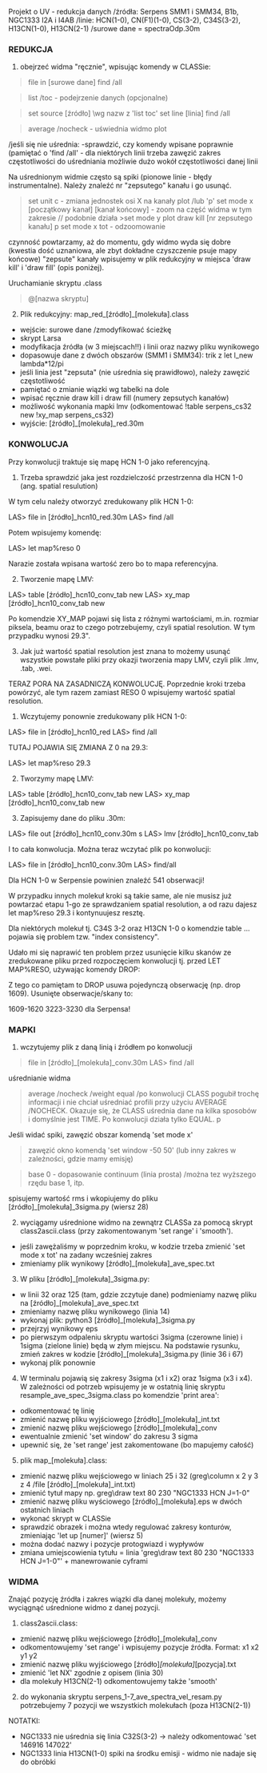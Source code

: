 Projekt o UV - redukcja danych
/źródła: Serpens SMM1 i SMM34, B1b, NGC1333 I2A i I4AB
/linie: HCN(1-0), CN(F1)(1-0), CS(3-2), C34S(3-2), H13CN(1-0), H13CN(2-1)
/surowe dane = spectraOdp.30m


### REDUKCJA ###

1) obejrzeć widma "ręcznie", wpisując komendy w CLASSie:
>file in [surowe dane]
>find /all

>list /toc  - podejrzenie danych (opcjonalne)

>set source [źródło]   \\wg nazw z 'list toc'
>set line [linia]
>find /all

>average /nocheck    - uświednia widmo
>plot

/jeśli się nie uśrednia: -sprawdzić, czy komendy wpisane poprawnie (pamiętać o 'find /all'   - dla niektórych linii trzeba zawęzić zakres częstotliwości do uśredniania możliwie dużo wokół częstotliwości danej linii

Na uśrednionym widmie często są spiki (pionowe linie - błędy instrumentalne). Należy znaleźć nr "zepsutego" kanału i go usunąć.
>set unit c - zmiana jednostek osi X na kanały
>plot  /lub 'p'
>set mode x [początkowy kanał] [kanał końcowy] - zoom na część widma w tym zakresie  // podobnie działa >set mode y 
>plot
>draw kill [nr zepsutego kanału]
>p
>set mode x tot - odzoomowanie
 
czynność powtarzamy, aż do momentu, gdy widmo wyda się dobre (kwestia dość uznaniowa, ale zbyt dokładne czyszczenie psuje mapy końcowe)
"zepsute" kanały wpisujemy w plik redukcyjny w miejsca 'draw kill' i 'draw fill' (opis poniżej).

Uruchamianie skryptu .class
>@[nazwa skryptu]


2) Plik redukcyjny:
map_red_[źródło]_[molekuła].class
- wejście: surowe dane /zmodyfikować ścieżkę
- skrypt Larsa
- modyfikacja źródła (w 3 miejscach!!) i linii oraz nazwy pliku wynikowego
- dopasowuje dane z dwóch obszarów (SMM1 i SMM34): trik z let l_new lambda*12/pi
- jeśli linia jest "zepsuta" (nie uśrednia się prawidłowo), należy zawęzić częstotliwość
- pamiętać o zmianie wiązki wg tabelki na dole
- wpisać ręcznie draw kill i draw fill (numery zepsutych kanałów)
- możliwość wykonania mapki lmv (odkomentować !table serpens_cs32 new !xy_map serpens_cs32)
- wyjście: [źródło]_[molekuła]_red.30m



### KONWOLUCJA ###
Przy konwolucji traktuje się mapę HCN 1-0 jako referencyjną.

1) Trzeba sprawdzić jaka jest rozdzielczość przestrzenna dla HCN 1-0
(ang. spatial resulution)

W tym celu należy otworzyć zredukowany plik HCN 1-0:

LAS> file in [źródło]_hcn10_red.30m
LAS> find /all

Potem wpisujemy komendę:

LAS> let map%reso 0

Narazie została wpisana wartość zero bo to mapa referencyjna.

2) Tworzenie mapę LMV:

LAS> table [źródło]_hcn10_conv_tab new
LAS> xy_map [źródło]_hcn10_conv_tab new

Po komendzie XY_MAP pojawi się lista z różnymi wartościami, m.in.
rozmiar piksela, beamu oraz
to czego potrzebujemy, czyli spatial resolution. W tym przypadku wynosi
29.3".

3) Jak już wartość spatial resolution jest znana to możemy usunąć
wszystkie powstałe
pliki przy okazji tworzenia mapy LMV, czyli plik .lmv, .tab, .wei.


TERAZ PORA NA ZASADNICZĄ KONWOLUCJĘ. Poprzednie kroki trzeba powórzyć,
ale tym razem
zamiast RESO 0 wpisujemy wartość spatial resolution.

1) Wczytujemy ponownie zredukowany plik HCN 1-0:

LAS> file in [źródło]_hcn10_red
LAS> find /all

TUTAJ POJAWIA SIĘ ZMIANA Z 0 na 29.3:

LAS> let map%reso 29.3

2) Tworzymy mapę LMV:

LAS> table [źródło]_hcn10_conv_tab new
LAS> xy_map [źródło]_hcn10_conv_tab new

3) Zapisujemy dane do pliku .30m:

LAS> file out [źródło]_hcn10_conv.30m s
LAS> lmv [źródło]_hcn10_conv_tab


I to cała konwolucja. Można teraz wczytać plik po konwolucji:

LAS> file in [źródło]_hcn10_conv.30m
LAS> find/all

Dla HCN 1-0 w Serpensie powinien znaleźć 541 obserwacji!

W przypadku innych molekuł kroki są takie same, ale nie musisz już
powtarzać etapu 1-go
ze sprawdzaniem spatial resolution, a od razu dajesz let map%reso 29.3 i
kontynuujesz resztę.

Dla niektórych molekuł tj. C34S 3-2 oraz H13CN 1-0 o komendzie table ...
pojawia się problem
tzw. "index consistency".

Udało mi się naprawić ten problem przez usunięcie kilku skanów ze
zredukowane pliku
przed rozpoczęciem konwolucji tj. przed LET MAP%RESO, używając komendy DROP:

Z tego co pamiętam to DROP usuwa pojedynczą obserwację (np. drop 1609).
Usunięte obserwacje/skany to:

1609-1620
3223-3230
dla Serpensa!


### MAPKI ###


1) wczytujemy plik z daną linią i źródłem po konwolucji 
>file in [źródło]_[molekuła]_conv.30m
LAS> find /all

uśrednianie widma
>average /nocheck /weight equal
/po konwolucji CLASS pogubił trochę informacji i nie chciał uśredniać profili przy użyciu AVERAGE /NOCHECK. Okazuje się, że CLASS uśrednia dane na kilka sposobów i domyślnie jest TIME. Po konwolucji działa tylko EQUAL.
>p

Jeśli widać spiki, zawęzić obszar komendą 'set mode x'
> zawęzić okno komendą 'set window -50 50' (lub inny zakres w zależności, gdzie mamy emisję)

>base 0 - dopasowanie continuum (linia prosta) /można tez wyższego rzędu base 1, itp.

spisujemy wartość rms i wkopiujemy do pliku [źródło]_[molekuła]_3sigma.py (wiersz 28)

2) wyciągamy uśrednione widmo na zewnątrz CLASSa za pomocą skrypt class2ascii.class (przy zakomentowanym 'set range' i 'smooth').
- jeśli zawężaliśmy w poprzednim kroku, w kodzie trzeba zmienić 'set mode x tot' na zadany wcześniej zakres
- zmieniamy plik wynikowy [źródło]_[molekuła]_ave_spec.txt

3) W pliku [źródło]_[molekuła]_3sigma.py:
- w linii 32 oraz 125 (tam, gdzie zczytuje dane) podmieniamy nazwę pliku na [źródło]_[molekuła]_ave_spec.txt
- zmieniamy nazwę pliku wynikowego (linia 14)
- wykonaj plik: python3 [źródło]_[molekuła]_3sigma.py
- przejrzyj wynikowy eps
- po pierwszym odpaleniu skryptu wartości 3sigma (czerowne linie) i 1sigma (zielone linie) będą w złym miejscu. Na podstawie rysunku, zmień zakres w kodzie [źródło]_[molekuła]_3sigma.py (linie 36 i 67)
- wykonaj plik ponownie

4) W terminalu pojawią się zakresy 3sigma (x1 i x2) oraz 1sigma (x3 i x4). W zależności od potrzeb wpisujemy je w ostatnią linię skryptu resample_ave_spec_3sigma.class po komendzie 'print area':
- odkomentować tę linię
- zmienić nazwę pliku wyjściowego [źródło]_[molekuła]_int.txt
- zmienić nazwę pliku wejściowego [źródło]_[molekuła]_conv
- ewentualnie zmienić 'set window' do zakresu 3 sigma
- upewnić się, że 'set range' jest zakomentowane (bo mapujemy całość)

5) plik map_[molekuła].class:
- zmienić nazwę pliku wejściowego w liniach 25 i 32 (greg\column x 2 y 3 z 4 /file [źródło]_[molekuła]_int.txt)
- zmienić tytuł mapy np. greg\draw text 80 230 "NGC1333 HCN J=1-0"
- zmienić nazwę pliku wyściowego [źródło]_[molekuła].eps w dwóch ostatnich liniach
- wykonać skrypt w CLASSie
- sprawdzić obrazek i można wtedy regulować zakresy konturów, zmieniając 'let up [numer]' (wiersz 5)
- można dodać nazwy i pozycje protogwiazd i wypływów
- zmiana umiejscowienia tytułu = linia 'greg\draw text 80 230 "NGC1333 HCN J=1-0"' + manewrowanie cyframi


### WIDMA ###

Znająć pozycję źródła i zakres wiązki dla danej molekuły, możemy wyciągnąć uśrednione widmo z danej pozycji.

1) class2ascii.class:
- zmienić nazwę pliku wejściowego [źródło]_[molekuła]_conv
- odkomentowujemy 'set range' i wpisujemy pozycje źródła. Format: x1 x2 y1 y2
- zmienić nazwę pliku wyjściowego [źródło]_[molekuła]_[pozycja].txt
- zmienić 'let NX' zgodnie z opisem (linia 30)
- dla molekuły H13CN(2-1) odkomentowujemy także 'smooth'

2) do wykonania skryptu serpens_1-7_ave_spectra_vel_resam.py potrzebujemy 7 pozycji we wszystkich molekułach (poza H13CN(2-1))



NOTATKI:
- NGC1333 nie uśrednia się linia C32S(3-2) -> należy odkomentować 'set 146916 147022'
- NGC1333 linia H13CN(1-0) spiki na środku emisji - widmo nie nadaje się do obróbki


